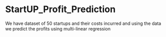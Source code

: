 # StartUP_Profit_Prediction
We have dataset of 50 startups and their costs incurred and using the data we predict the profits using multi-linear regression
